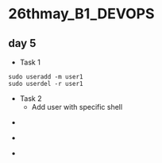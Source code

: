 # 26thmay_B1_DEVOPS

## day 5

- Task 1
```
sudo useradd -m user1
sudo userdel -r user1
```
- Task 2
  -   Add user with specific shell
-   ```
-   ```
-   
